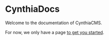 # CynthiaDocs
Welcome to the documentation of CynthiaCMS.



For now, we only have a page [to get you started](/p/getting-started/).